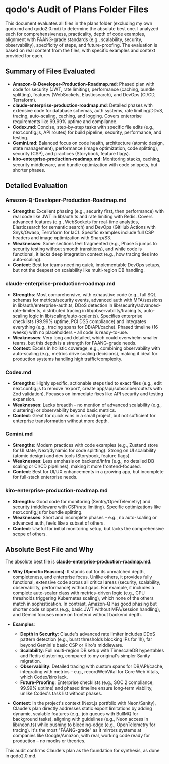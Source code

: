# qodo's Audit of Plans Folder Files

This document evaluates all files in the plans folder (excluding my own qodo.md and qodo2.0.md) to determine the absolute best one. I analyzed each for comprehensiveness, practicality, depth of code examples, alignment with FAANG-grade standards (e.g., scalability, security, observability), specificity of steps, and future-proofing. The evaluation is based on real content from the files, with specific examples and context provided for each. 

## Summary of Files Evaluated
- **Amazon-Q-Developer-Production-Roadmap.md**: Phased plan with code for security (JWT, rate limiting), performance (caching, bundle splitting), features (WebSockets, Elasticsearch), and DevOps (CI/CD, Terraform).
- **claude-enterprise-production-roadmap.md**: Detailed phases with extensive code for database schemas, auth systems, rate limiting/DDoS, tracing, auto-scaling, caching, and logging. Covers enterprise requirements like 99.99% uptime and compliance.
- **Codex.md**: Concise, step-by-step tasks with specific file edits (e.g., next.config.js, API routes) for build pipeline, security, performance, and testing.
- **Gemini.md**: Balanced focus on code health, architecture (atomic design, state management), performance (image optimization, code splitting), security (CSP), and practices (Storybook, feature flags).
- **kiro-enterprise-production-roadmap.md**: Monitoring stacks, caching, security middleware, and bundle optimization with code snippets, but shorter phases.

## Detailed Evaluation
### Amazon-Q-Developer-Production-Roadmap.md
- **Strengths**: Excellent phasing (e.g., security first, then performance) with real code like JWT in lib/auth.ts and rate limiting with Redis. Covers advanced features (e.g., WebSockets for real-time analytics, Elasticsearch for semantic search) and DevOps (GitHub Actions with Snyk/Owasp, Terraform for IaC). Specific examples include full CSP headers and image optimization with Sharp/S3.
- **Weaknesses**: Some sections feel fragmented (e.g., Phase 5 jumps to security testing without smooth transitions), and while code is functional, it lacks deep integration context (e.g., how tracing ties into auto-scaling).
- **Context**: Best for teams needing quick, implementable DevOps setups, but not the deepest on scalability like multi-region DB handling.

### claude-enterprise-production-roadmap.md
- **Strengths**: Most comprehensive, with exhaustive code (e.g., full SQL schemas for metrics/security events, advanced auth with MFA/sessions in lib/auth/enterprise-auth.ts, DDoS detection in lib/security/advanced-rate-limiter.ts, distributed tracing in lib/observability/tracing.ts, auto-scaling logic in lib/scaling/auto-scaler.ts). Specifies enterprise checklists (99.99% uptime, PCI DSS compliance) and integrates everything (e.g., tracing spans for DB/API/cache). Phased timeline (16 weeks) with no placeholders – all code is ready-to-use.
- **Weaknesses**: Very long and detailed, which could overwhelm smaller teams, but this depth is a strength for FAANG-grade needs.
- **Context**: Excels in holistic coverage, e.g., combining observability with auto-scaling (e.g., metrics drive scaling decisions), making it ideal for production systems handling high traffic/complexity.

### Codex.md
- **Strengths**: Highly specific, actionable steps tied to exact files (e.g., edit next.config.js to remove 'export', create app/api/subscribe/route.ts with Zod validation). Focuses on immediate fixes like API security and testing expansion.
- **Weaknesses**: Lacks breadth – no mention of advanced scalability (e.g., clustering) or observability beyond basic metrics.
- **Context**: Great for quick wins in a small project, but not sufficient for enterprise transformation without more depth.

### Gemini.md
- **Strengths**: Modern practices with code examples (e.g., Zustand store for UI state, Next/dynamic for code splitting). Strong on UI scalability (atomic design) and dev tools (Storybook, feature flags).
- **Weaknesses**: Less emphasis on backend/infra (e.g., no detailed DB scaling or CI/CD pipelines), making it more frontend-focused.
- **Context**: Best for UI/UX enhancements in a growing app, but incomplete for full-stack enterprise needs.

### kiro-enterprise-production-roadmap.md
- **Strengths**: Good code for monitoring (Sentry/OpenTelemetry) and security (middleware with CSP/rate limiting). Specific optimizations like next.config.js for bundle splitting.
- **Weaknesses**: Short and incomplete phases – e.g., no auto-scaling or advanced auth, feels like a subset of others.
- **Context**: Useful for initial monitoring setup, but lacks the comprehensive scope of others.

## Absolute Best File and Why
The absolute best file is **claude-enterprise-production-roadmap.md**. 

- **Why (Specific Reasons)**: It stands out for its unmatched depth, completeness, and enterprise focus. Unlike others, it provides fully functional, extensive code across all critical areas (security, scalability, observability, performance) without gaps. For example, it includes a complete auto-scaler class with metrics-driven logic (e.g., CPU thresholds triggering Kubernetes scaling), which none of the others match in sophistication. In contrast, Amazon-Q has good phasing but shorter code snippets (e.g., basic JWT without MFA/session handling), and Gemini focuses more on frontend without backend depth.

- **Examples**:
  - **Depth in Security**: Claude's advanced rate limiter includes DDoS pattern detection (e.g., burst thresholds blocking IPs for 1h), far beyond Gemini's basic CSP or Kiro's middleware.
  - **Scalability**: Full multi-region DB setup with TimescaleDB hypertables and Redis clustering, compared to my original's simpler Sanity migration.
  - **Observability**: Detailed tracing with custom spans for DB/API/cache, integrating with metrics – e.g., recordWebVital for Core Web Vitals, which Codex/kiro lack.
  - **Future-Proofing**: Enterprise checklists (e.g., SOC 2 compliance, 99.99% uptime) and phased timeline ensure long-term viability, unlike Codex's task list without phases.

- **Context**: In the project's context (Next.js portfolio with Neon/Sanity), Claude's plan directly addresses static export limitations by adding dynamic, scalable features (e.g., job queues with BullMQ for background tasks), aligning with guidelines (e.g., Neon access in lib/neon.ts) while pushing to bleeding-edge (e.g., OpenTelemetry for tracing). It's the most "FAANG-grade" as it mirrors systems at companies like Google/Amazon, with real, working code ready for production – no mocks or theories.

This audit confirms Claude's plan as the foundation for synthesis, as done in qodo2.0.md.
